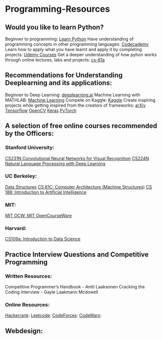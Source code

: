 # Programming-Resources

## Would you like to learn Python?
 Beginner to programming:
 [Learn Python](https://www.learnpython.org/)
 Have understanding of programming concepts in other programming languages:
 [Codecademy](https://www.codecademy.com/)
 Learn how to apply what you have learnt and apply it by completing projects:
 [Udemy Courses](https://www.udemy.com/)
 Get a deeper understanding of how pyhon works through online lectures, labs and projects:
 [cs-61a](https://cs61a.org/)

## Recommendations for Understanding Deeplearning and its applications:
 Beginner to Deep Learning:
 [deeplearning.ai](deeplearning.ai)
 Machine Learning with MATHLAB:
 [Machine Learning](https://www.coursera.org/learn/machine-learning)
 Compete on Kaggle:
 [Kaggle](https://www.kaggle.com/competitions)
 Create inspiring projects while getting inspired from the creators of frameworks:
 [arXiv](https://arxiv.org/)
 [Tensorflow](https://www.tensorflow.org/)
 [OpenCV](https://opencv.org/)
 [Keras](https://keras.io/)
 [PyTorch](https://pytorch.org/)


## A selection of free online courses recommended by the Officers:
  ### Stanford University:

  [CS231N Convolutional Neural Networks for Visual Recognition](https://www.youtube.com/playlist?list=PL3FW7Lu3i5JvHM8ljYj-zLfQRF3EO8sYv)
  [CS224N Natural Language Processing with Deep Learning](https://www.youtube.com/playlist?list=PLU40WL8Ol94IJzQtileLTqGZuXtGlLMP_)

  ### UC Berkeley:
  
  [Data Structures](https://inst.eecs.berkeley.edu/~cs61b/sp20/)
  [CS 61C: Computer Architecture (Machine Structures)](https://cs61c.org/)
  [CS 188: Introduction to Artificial Intelligence](https://inst.eecs.berkeley.edu/~cs188/sp20/)

  ### MIT:
  [MIT OCW: MIT OpenCourseWare](https://ocw.mit.edu/index.htm)

  ### Harvard:
  [CS109a: Introduction to Data Science](https://harvard-iacs.github.io/2019-CS109A/)


## Practice Interview Questions and Competitive Programming
 ### Written Resources:
 Competitive Programmer’s Handbook - Antti Laaksonen
 Cracking the Coding Interview - Gayle Laakmann Mcdowell
 
 ### Online Resources:
 [Hackerrank](https://www.hackerrank.com/):
 [Leetcode](https://leetcode.com/):
 [CodeForces](https://codeforces.com/):
 [CodeWars](https://www.codewars.com/):
 

## Webdesign:
